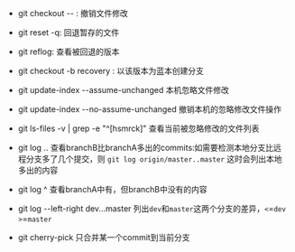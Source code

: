 - git checkout -- <file> : 撤销文件修改

- git reset -q: 回退暂存的文件

- git reflog: 查看被回退的版本

- git checkout -b recovery <tag>: 以该版本为蓝本创建分支

- git update-index --assume-unchanged <filename> 本机忽略文件修改

- git update-index --no-assume-unchanged <filename> 撤销本机的忽略修改文件操作

- git ls-files -v | grep -e "^[hsmrck]"  查看当前被忽略修改的文件列表

- git log <branchA>..<branchB> 查看branchB比branchA多出的commits:如需要检测本地分支比远程分支多了几个提交，则 `git log origin/master..master` 这时会列出本地多出的内容

- git log <branchA> ^<branchB> 查看branchA中有，但branchB中没有的内容

- git log --left-right dev...master 列出`dev`和`master`这两个分支的差异，`<`=`dev`    `>`=`master`

- git cherry-pick <commit> 只合并某一个commit到当前分支
